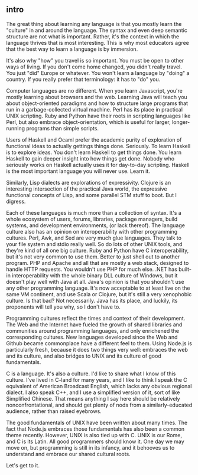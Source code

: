 ## intro

The great thing about learning any language is that you mostly learn the "culture" in and around the language.  The syntax and even deep semantic structure are not what is important.  Rather, it's the context in which the language thrives that is most interesting.  This is why most educators agree that the best way to learn a language is by immersion.

It's also why "how" you travel is so important.  You must be open to other ways of living.  If you don't come home changed, you didn't really travel.  You just "did" Europe or whatever.  You won't learn a language by "doing" a country.  If you really prefer that terminology:  it has to "do" you.

Computer languages are no different.  When you learn Javascript, you're mostly learning about browsers and the web.  Learning Java will teach you about object-oriented paradigms and how to structure large programs that run in a garbage-collected virtual machine.  Perl has its place in practical UNIX scripting.  Ruby and Python have their roots in scripting languages like Perl, but also embrace object-orientation, which is useful for larger, longer-running programs than simple scripts.

Users of Haskell and Ocaml prefer the academic purity of exploration of functional ideas to actually gettings things done.  Seriously.  To learn Haskell is to explore ideas.  You don't learn Haskell to get things done.  You learn Haskell to gain deeper insight into how things get done.  Nobody who seriously works on Haskell actually uses it for day-to-day scripting.  Haskell is the most important language you will never use.  Learn it.

Similarly, Lisp dialects are explorations of expressivity.  Clojure is an interesting intersection of the practical Java world, the expressive functional concepts of Lisp, and some parallel STM stuff to boot.  But I digress.

Each of these languages is much more than a collection of syntax.  It's a whole ecosystem of users, forums, libraries, package managers, build systems, and development environments, (or lack thereof).  The language culture also has an opinion on interoperability with other programming cultures.  Perl, Awk, and Sed are very much glue languages.  They talk to your file system and stdio really well.  So do lots of other UNIX tools, and they're kind of all one big culture.  Ruby and Python have C interoperability, but it's not very common to use them.  Better to just shell out to another program.  PHP and Apache and all that are mostly a web stack, designed to handle HTTP requests.  You wouldn't use PHP for much else.  .NET has built-in interoperability with the whole binary DLL culture of Windows, but it doesn't play well with Java at all.  Java's opinion is that you shouldn't use any other programming language.  It's now acceptable to at least live on the same VM continent, and use Scala or Clojure, but it's still a very xenophobic culture.  Is that bad?  Not necessarily.  Java has its place, and luckily, its proponents will tell you why, so I don't have to.

Programming cultures reflect the times and context of their development.  The Web and the Internet have fueled the growth of shared libraries and communities around programming languages, and only enrichened the corresponding cultures.  New languages developed since the Web and Github became commonplace have a different feel to them.  Using Node.js is particularly fresh, because it does two things very well:  embraces the web and its culture, and also bridges to UNIX and its culture of good fundamentals.

C is a language.  It's also a culture.  I'd like to share what I know of this culture.  I've lived in C-land for many years, and I like to think I speak the C equivalent of American Broadcast English, which lacks any obvious regional dialect.  I also speak C++, and I use a simplified version of it, sort of like Simplified Chinese.  That means anything I say here should be relatively nonconfrontational, and should get plenty of nods from a similarly-educated audience, rather than raised eyebrows.

The good fundamentals of UNIX have been written about many times.  The fact that Node.js embraces those fundamentals has also been a common theme recently.  However, UNIX is also tied up with C.  UNIX is our Rome, and C is its Latin.  All good programmers should know it.  One day we may move on, but programming is still in its infancy, and it behooves us to understand and embrace our shared cultural roots.

Let's get to it.
